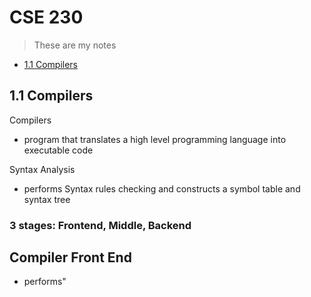 # CSE 230
>These are my notes

- [1.1 Compilers](#11-Compilers)


## 1.1 Compilers
Compilers
- program that translates a high level programming language into executable code 

Syntax Analysis 
- performs Syntax rules checking and constructs a symbol table and syntax tree
### 3 stages: Frontend, Middle, Backend ###
## Compiler Front End ##
- performs"


